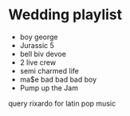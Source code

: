 # Wedding playlist

- boy george
- Jurassic 5
- bell biv devoe
- 2 live crew
- semi charmed life
- ma$e bad bad bad boy
- Pump up the Jam



query rixardo for latin pop music
